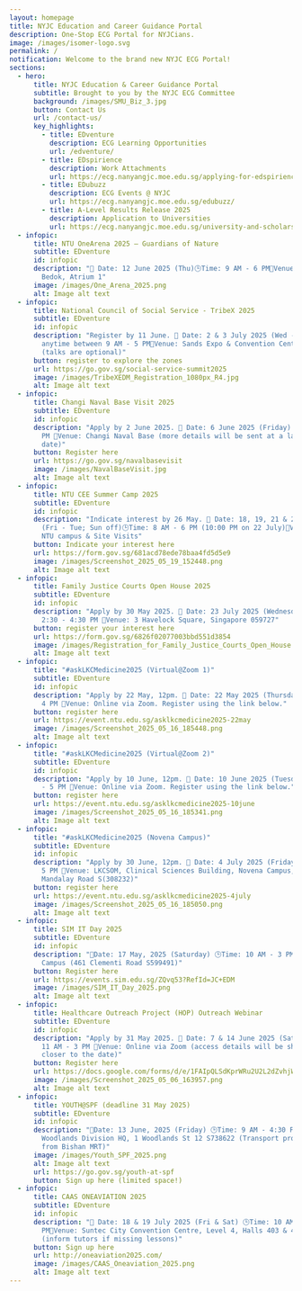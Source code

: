 ```yaml
---
layout: homepage
title: NYJC Education and Career Guidance Portal
description: One-Stop ECG Portal for NYJCians.
image: /images/isomer-logo.svg
permalink: /
notification: Welcome to the brand new NYJC ECG Portal!
sections:
  - hero:
      title: NYJC Education & Career Guidance Portal
      subtitle: Brought to you by the NYJC ECG Committee
      background: /images/SMU_Biz_3.jpg
      button: Contact Us
      url: /contact-us/
      key_highlights:
        - title: EDventure
          description: ECG Learning Opportunities
          url: /edventure/
        - title: EDspirience
          description: Work Attachments
          url: https://ecg.nanyangjc.moe.edu.sg/applying-for-edspirience/
        - title: EDubuzz
          description: ECG Events @ NYJC
          url: https://ecg.nanyangjc.moe.edu.sg/edubuzz/
        - title: A-Level Results Release 2025
          description: Application to Universities
          url: https://ecg.nanyangjc.moe.edu.sg/university-and-scholarship-application/
  - infopic:
      title: NTU OneArena 2025 – Guardians of Nature
      subtitle: EDventure
      id: infopic
      description: "📅 Date: 12 June 2025 (Thu)🕒Time: 9 AM - 6 PM📍Venue: HeartBeat @
        Bedok, Atrium 1"
      image: /images/One_Arena_2025.png
      alt: Image alt text
  - infopic:
      title: National Council of Social Service - TribeX 2025
      subtitle: EDventure
      id: infopic
      description: "Register by 11 June. 📅 Date: 2 & 3 July 2025 (Wed - Thu)🕒Time:
        anytime between 9 AM - 5 PM📍Venue: Sands Expo & Convention Centre
        (talks are optional)"
      button: register to explore the zones
      url: https://go.gov.sg/social-service-summit2025
      image: /images/TribeXEDM_Registration_1080px_R4.jpg
      alt: Image alt text
  - infopic:
      title: Changi Naval Base Visit 2025
      subtitle: EDventure
      id: infopic
      description: "Apply by 2 June 2025. 📅 Date: 6 June 2025 (Friday) 🕒Time: 2 - 6
        PM 📍Venue: Changi Naval Base (more details will be sent at a later
        date)"
      button: Register here
      url: https://go.gov.sg/navalbasevisit
      image: /images/NavalBaseVisit.jpg
      alt: Image alt text
  - infopic:
      title: NTU CEE Summer Camp 2025
      subtitle: EDventure
      id: infopic
      description: "Indicate interest by 26 May. 📅 Date: 18, 19, 21 & 22 July 2025
        (Fri - Tue; Sun off)🕒Time: 8 AM - 6 PM (10:00 PM on 22 July)📍Venue:
        NTU campus & Site Visits"
      button: Indicate your interest here
      url: https://form.gov.sg/681acd78ede78baa4fd5d5e9
      image: /images/Screenshot_2025_05_19_152448.png
      alt: Image alt text
  - infopic:
      title: Family Justice Courts Open House 2025
      subtitle: EDventure
      id: infopic
      description: "Apply by 30 May 2025. 📅 Date: 23 July 2025 (Wednesday)🕒Time:
        2:30 - 4:30 PM 📍Venue: 3 Havelock Square, Singapore 059727"
      button: register your interest here
      url: https://form.gov.sg/6826f02077003bbd551d3854
      image: /images/Registration_for_Family_Justice_Courts_Open_House.png
      alt: Image alt text
  - infopic:
      title: "#askLKCMedicine2025 (Virtual@Zoom 1)"
      subtitle: EDventure
      id: infopic
      description: "Apply by 22 May, 12pm. 📅 Date: 22 May 2025 (Thursday) 🕒Time: 2 -
        4 PM 📍Venue: Online via Zoom. Register using the link below."
      button: register here
      url: https://event.ntu.edu.sg/asklkcmedicine2025-22may
      image: /images/Screenshot_2025_05_16_185448.png
      alt: Image alt text
  - infopic:
      title: "#askLKCMedicine2025 (Virtual@Zoom 2)"
      subtitle: EDventure
      id: infopic
      description: "Apply by 10 June, 12pm. 📅 Date: 10 June 2025 (Tuesday) 🕒Time: 3
        - 5 PM 📍Venue: Online via Zoom. Register using the link below."
      button: register here
      url: https://event.ntu.edu.sg/asklkcmedicine2025-10june
      image: /images/Screenshot_2025_05_16_185341.png
      alt: Image alt text
  - infopic:
      title: "#askLKCMedicine2025 (Novena Campus)"
      subtitle: EDventure
      id: infopic
      description: "Apply by 30 June, 12pm. 📅 Date: 4 July 2025 (Friday) 🕒Time: 3 -
        5 PM 📍Venue: LKCSOM, Clinical Sciences Building, Novena Campus, 11
        Mandalay Road S(308232)"
      button: register here
      url: https://event.ntu.edu.sg/asklkcmedicine2025-4july
      image: /images/Screenshot_2025_05_16_185050.png
      alt: Image alt text
  - infopic:
      title: SIM IT Day 2025
      subtitle: EDventure
      id: infopic
      description: "📅Date: 17 May, 2025 (Saturday) 🕒Time: 10 AM - 3 PM 📍Venue: SIM
        Campus (461 Clementi Road S599491)"
      button: Register here
      url: https://events.sim.edu.sg/ZQvq53?RefId=JC+EDM
      image: /images/SIM_IT_Day_2025.png
      alt: Image alt text
  - infopic:
      title: Healthcare Outreach Project (HOP) Outreach Webinar
      subtitle: EDventure
      id: infopic
      description: "Apply by 31 May 2025. 📅 Date: 7 & 14 June 2025 (Saturday) 🕒Time:
        11 AM - 3 PM 📍Venue: Online via Zoom (access details will be shared
        closer to the date)"
      button: Register here
      url: https://docs.google.com/forms/d/e/1FAIpQLSdKprWRu2U2L2dZvhjWwul539O9g-_27UjqCDAcQOI2AiQHKg/viewform
      image: /images/Screenshot_2025_05_06_163957.png
      alt: Image alt text
  - infopic:
      title: YOUTH@SPF (deadline 31 May 2025)
      subtitle: EDventure
      id: infopic
      description: "📅Date: 13 June, 2025 (Friday) 🕒Time: 9 AM - 4:30 PM 📍Venue:
        Woodlands Division HQ, 1 Woodlands St 12 S738622 (Transport provided
        from Bishan MRT)"
      image: /images/Youth_SPF_2025.png
      alt: Image alt text
      url: https://go.gov.sg/youth-at-spf
      button: Sign up here (limited space!)
  - infopic:
      title: CAAS ONEAVIATION 2025
      subtitle: EDventure
      id: infopic
      description: "📅 Date: 18 & 19 July 2025 (Fri & Sat) 🕒Time: 10 AM - 6
        PM📍Venue: Suntec City Convention Centre, Level 4, Halls 403 & 404
        (inform tutors if missing lessons)"
      button: Sign up here
      url: http://oneaviation2025.com/
      image: /images/CAAS_Oneaviation_2025.png
      alt: Image alt text
---
```

